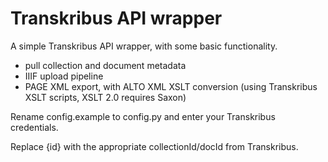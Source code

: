 # Transkribus API wrapper

A simple Transkribus API wrapper, with some basic functionality. 

- pull collection and document metadata
- IIIF upload pipeline
- PAGE XML export, with ALTO XML XSLT conversion (using Transkribus XSLT scripts, XSLT 2.0 requires Saxon)

Rename config.example to config.py and enter your Transkribus credentials. 

Replace {id} with the appropriate collectionId/docId from Transkribus.
